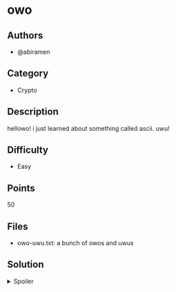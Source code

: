 # owo

## Authors
- @abiramen

## Category
- Crypto


## Description
hellowo! i just learned about something called ascii. uwu!

## Difficulty
- Easy

## Points
50

## Files
- owo-uwu.txt: a bunch of owos and uwus


## Solution
<details>
<summary>Spoiler</summary>

### Idea
ASCII encoding, with binary sequences

### Walkthrough
We seem to have the strings owo and uwu as base units here - this seems very much like a binary system!

There also seems to be exactly 8 owos or uwus in a group, or exactly a byte! This suggests that the flag could be encoded in ASCII.

We know that all ASCII characters represented as a binary byte start with 0. Since all the groups start with owo, we can guess that owo is 0, and uwu is 1.

We can now perform a replacement, such that all owos become a 0, and uwus become a 1, and remove the slashes. This gives us a format that we can put into a binary to ASCII converter, giving us our flag.

### Flag
`OWEEK{oW0_uWu_iT_app3ArS_y0U_ow03d_mY_b1n4rY_uwU!}`
</details>
